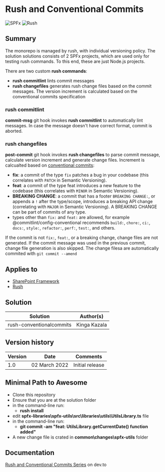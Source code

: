 # Rush and Conventional Commits

![SPFx](https://img.shields.io/badge/SPFx-1.13-green.svg)
![Rush](https://img.shields.io/badge/maintained%20with-rush-blueviolet)

## Summary

The monorepo is managed by rush, with individual versioning  policy.
The solution solutions consists of 2 SPFx projects, which are used only for testing rush commands. To this end, these are just Node.js projects.

There are two custom **rush commands**:

- **rush commitlint** lints commit messages
- **rush changefiles** generates rush change files based on the commit messages. The version increment is calculated based on the conventional commits specification

### rush commitlint

**commit-msg** git hook invokes **rush commitlint** to automatically lint messages. In case the message doesn't have correct format, commit is aborted.

### rush changefiles

**post-commit** git hook invokes  **rush changefiles** to parse commit message, calculate version increment and generate change files.
Increment is calcualted based on [conventional commits](https://www.conventionalcommits.org/en/v1.0.0/):

- **fix**: a commit of the type `fix` patches a bug in your codebase (this correlates with `PATCH` in Semantic Versioning).
- **feat**: a commit of the type feat introduces a new feature to the codebase (this correlates with `MINOR` in Semantic Versioning).
- **BREAKING CHANGE**: a commit that has a footer `BREAKING CHANGE:`, or appends a `!` after the type/scope, introduces a breaking API change (correlating with `MAJOR` in Semantic Versioning). A BREAKING CHANGE can be part of commits of any type.
- types other than `fix:` and `feat:` are allowed, for example @commitlint/config-conventional recommends `build:`, `chore:`, `ci:`, `docs:`, `style:`, `refactor:`, `perf:`, `test:`, and others.

If the commit is not `fix:`, `feat:`, or a breaking change, change files are not generated.
If the commit message was used in the previous commit, change file generation is also skipped.
The change filesa are automatically commited with `git commit --amend`

## Applies to

- [SharePoint Framework](https://aka.ms/spfx)
- [Rush](https://rushjs.io/)

## Solution

Solution|Author(s)
--------|---------
rush-conventionalcommits | Kinga Kazala

## Version history

Version|Date|Comments
-------|----|--------
1.0|02 March 2022|Initial release

## Minimal Path to Awesome

- Clone this repository
- Ensure that you are at the solution folder
- in the command-line run:
  - **rush install**
- edit **spfx-libraries\spfx-utils\src\libraries\utils\UtilsLibrary.ts** file
- in the command-line run:
  - **git commit -am "feat: UtilsLibrary.getCurrentDate() function added"**
- A new change file is crated in **common\changes\spfx-utils** folder

## Documentation

[Rush and Conventional Commits Series](https://dev.to/kkazala/series/17133)  on dev.to
